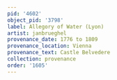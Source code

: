 ```yaml
---
pid: '4602'
object_pid: '3798'
label: Allegory of Water (Lyon)
artist: janbrueghel
provenance_date: 1776 to 1809
provenance_location: Vienna
provenance_text: Castle Belvedere
collection: provenance
order: '1605'
---
```


